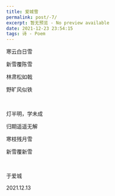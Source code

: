 ```yaml
---
title: 爱城雪
permalink: post/-7/
excerpt: 暂无预览 - No preview available
date: 2021-12-23 23:54:15
tags: 诗 - Poem
---
```


寒云白日雪

新雪覆陈雪

林肃松如戟

野旷风似铁

<br>

灯半明，学未成

归期遥遥无解

寒枝残月雪

新雪覆新雪

<br>

于爱城

2021.12.13